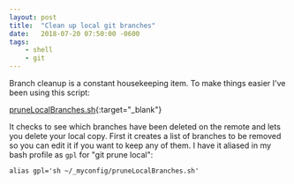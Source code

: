 ```yaml
---
layout: post
title:  "Clean up local git branches"
date:   2018-07-20 07:50:00 -0600
tags:
    - shell
    - git
---
```


Branch cleanup is a constant housekeeping item. To make things easier I've been using this script:

[pruneLocalBranches.sh](https://gist.github.com/brawlins/98563783155ac28fe8e317c0a3af26c9){:target="_blank"}

It checks to see which branches have been deleted on the remote and lets you delete your local copy. First it creates a list of branches to be removed so you can edit it if you want to keep any of them. I have it aliased in my bash profile as `gpl` for "git prune local": 

`alias gpl='sh ~/_myconfig/pruneLocalBranches.sh'`

